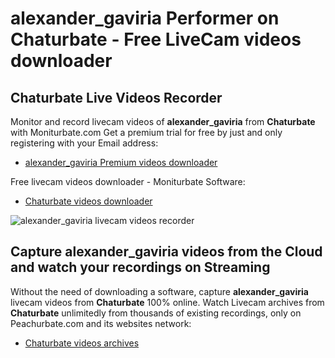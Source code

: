 # alexander_gaviria Performer on Chaturbate - Free LiveCam videos downloader

## Chaturbate Live Videos Recorder

Monitor and record livecam videos of **alexander_gaviria** from **Chaturbate** with Moniturbate.com
Get a premium trial for free by just and only registering with your Email address:
* [alexander_gaviria Premium videos downloader](https://moniturbate.com/request-demo-licence-key.html)

Free livecam videos downloader - Moniturbate Software:
* [Chaturbate videos downloader](https://moniturbate.com/moniturbate-download-software.html)

![alexander_gaviria livecam videos recorder](https://peachurnet.com/templates/moniturbate-software.png)


## Capture alexander_gaviria videos from the Cloud and watch your recordings on Streaming

Without the need of downloading a software, capture **alexander_gaviria** livecam videos from **Chaturbate** 100% online.
Watch Livecam archives from **Chaturbate** unlimitedly from thousands of existing recordings, only on Peachurbate.com and its websites network:
* [Chaturbate videos archives](https://peachurnet.com/)